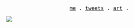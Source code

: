 <p align="center">
  <samp>
    <a href="https://alexfertel.me">me</a> .
    <a href="https://twitter.com/alexfertel">tweets</a> .
    <a href="https://foundation.app/@alexfertel">art</a> .
  </samp>
</p>

![](https://hit.yhype.me/github/profile?user_id=22298999)

